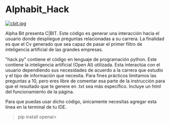 # Alphabit_Hack
[![cbit.jpg](https://i.postimg.cc/jjTtc8QJ/cbit.jpg)](https://postimg.cc/QFf2xJzX)

Alpha Bit presenta C|BIT.
Este código es generar una interacción hacia el usuario donde despliegue preguntas relacionadas a su carrera. La finalidad es que el Cv generado que sea capaz de pasar el primer filtro de inteligencia artificial de las grandes empresas. 

"hack.py" contiene el código en lenguaje de programación python. Este contiene la inteligencia artificial (Open AI) utilizada. Esta interactúa con el usuario dependiendo sus necesidades de acuerdo a la carrera que estudio y el tipo de información que necesita. Para fines prácticos limitamos las preguntas a 10, pero eres libre de comentar esa parte de la instrucción para que el resultado que te genere en .txt sea más específico.
Incluye un html del funcionamiento de la página. 

Para que puedas usar dicho código, únicamente necesitas agregar esta linea en la terminal de tu IDE. 


>pip install openai> 

